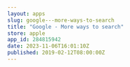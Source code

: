 ```yaml
---
layout: apps
slug: google---more-ways-to-search
title: "Google - More ways to search"
store: apple
app_id: 284815942
date: 2023-11-06T16:01:10Z
published: 2019-02-12T08:00:00Z
---
```

